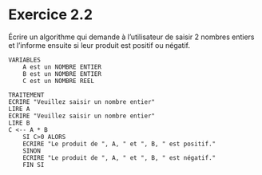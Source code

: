 # Exercice 2.2
Écrire un algorithme qui demande à l’utilisateur de saisir 2 nombres entiers et l’informe ensuite si leur produit est positif ou négatif.

```
VARIABLES
	A est un NOMBRE ENTIER
	B est un NOMBRE ENTIER
	C est un NOMBRE REEL

TRAITEMENT
ECRIRE "Veuillez saisir un nombre entier"
LIRE A
ECRIRE "Veuillez saisir un nombre entier"
LIRE B
C <-- A * B
	SI C>0 ALORS
	ECRIRE "Le produit de ", A, " et ", B, " est positif."
	SINON
	ECRIRE "Le produit de ", A, " et ", B, " est négatif."
	FIN SI
```
